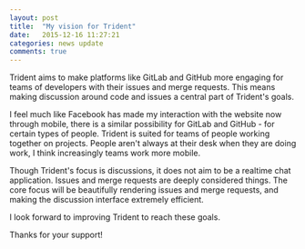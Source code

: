 ```yaml
---
layout: post
title:  "My vision for Trident"
date:   2015-12-16 11:27:21
categories: news update
comments: true
---
```

Trident aims to make platforms like GitLab and GitHub more engaging for teams of developers with their issues and merge requests. This means making discussion around code and issues a central part of Trident's goals.

I feel much like Facebook has made my interaction with the website now through mobile, there is a similar possibility for GitLab and GitHub - for certain types of people. Trident is suited for teams of people working together on projects. People aren't always at their desk when they are doing work, I think increasingly teams work more mobile.   

Though Trident's focus is discussions, it does not aim to be a realtime chat application. Issues and merge requests are deeply considered things. The core focus will be beautifully rendering issues and merge requests, and making the discussion interface extremely efficient.

I look forward to improving Trident to reach these goals.

Thanks for your support!
